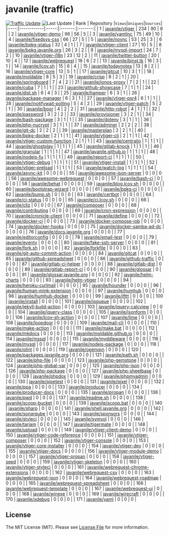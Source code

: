 # javanile (traffic)
[![Traffic Update](https://github.com/javanile/github-traffic/actions/workflows/update.yml/badge.svg)](https://github.com/javanile/github-traffic/actions/workflows/update.yml)
![Last Update](https://img.shields.io/badge/Last%20Update-2022--04--10%2021%3A28%3A49%20UTC-blue)
| Rank | Repository |` Views `|` Uniques `|` Sources `|
|:----:|------------|:-----:|:-------:|:-------:|
| 1 | [javanile/vtiger](https://github.com/javanile/vtiger) | 234 | 90 | 8 |
| 2 | [javanile/vtiger-demo](https://github.com/javanile/vtiger-demo) | 96 | 56 | 5 |
| 3 | [javanile/yamlinc](https://github.com/javanile/yamlinc) | 75 | 49 | 10 |
| 4 | [javanile/fixedsys-css](https://github.com/javanile/fixedsys-css) | 66 | 27 | 5 |
| 5 | [javanile/novnc](https://github.com/javanile/novnc) | 53 | 25 | 3 |
| 6 | [javanile/bpkg-status](https://github.com/javanile/bpkg-status) | 32 | 4 | 1 |
| 7 | [javanile/vtiger-client](https://github.com/javanile/vtiger-client) | 27 | 10 | 5 |
| 8 | [javanile/bpkg.javanile.org](https://github.com/javanile/bpkg.javanile.org) | 26 | 3 | 2 |
| 9 | [javanile/mysql-import](https://github.com/javanile/mysql-import) | 24 | 7 | 2 |
| 10 | [javanile/vtiger-i18n](https://github.com/javanile/vtiger-i18n) | 23 | 12 | 2 |
| 11 | [javanile/twitter-button](https://github.com/javanile/twitter-button) | 20 | 10 | 4 |
| 12 | [javanile/webrequest](https://github.com/javanile/webrequest) | 18 | 6 | 2 |
| 13 | [javanile/binst.tk](https://github.com/javanile/binst.tk) | 16 | 3 | 1 |
| 14 | [javanile/lcov.sh](https://github.com/javanile/lcov.sh) | 15 | 6 | 4 |
| 15 | [javanile/todaynotes](https://github.com/javanile/todaynotes) | 13 | 8 | 2 |
| 16 | [javanile/vtiger-core](https://github.com/javanile/vtiger-core) | 13 | 5 | 1 |
| 17 | [javanile/gitcut](https://github.com/javanile/gitcut) | 10 | 3 | 1 |
| 18 | [javanile/moldable](https://github.com/javanile/moldable) | 8 | 5 | 3 |
| 19 | [javanile/crisp](https://github.com/javanile/crisp) | 8 | 2 | 1 |
| 20 | [javanile/springboard](https://github.com/javanile/springboard) | 7 | 4 | 2 |
| 21 | [javanile/ionos-proxy](https://github.com/javanile/ionos-proxy) | 7 | 2 | 1 |
| 22 | [javanile/cuba](https://github.com/javanile/cuba) | 7 | 1 | 1 |
| 23 | [javanile/github-showcase](https://github.com/javanile/github-showcase) | 7 | 1 | 1 |
| 24 | [javanile/dist.sh](https://github.com/javanile/dist.sh) | 6 | 4 | 3 |
| 25 | [javanile/hamper](https://github.com/javanile/hamper) | 6 | 3 | 1 |
| 26 | [javanile/package-manager](https://github.com/javanile/package-manager) | 6 | 3 | 1 |
| 27 | [javanile/vtiger-psr4](https://github.com/javanile/vtiger-psr4) | 6 | 1 | 1 |
| 28 | [javanile/inotifywait-polling](https://github.com/javanile/inotifywait-polling) | 5 | 4 | 2 |
| 29 | [javanile/vtiger-patch](https://github.com/javanile/vtiger-patch) | 5 | 2 | 1 |
| 30 | [javanile/boor](https://github.com/javanile/boor) | 4 | 2 | 2 |
| 31 | [javanile/http-robot](https://github.com/javanile/http-robot) | 4 | 1 | 1 |
| 32 | [javanile/password](https://github.com/javanile/password) | 3 | 2 | 2 |
| 33 | [javanile/provisioner](https://github.com/javanile/provisioner) | 3 | 2 | 1 |
| 34 | [javanile/bash-package](https://github.com/javanile/bash-package) | 3 | 1 | 1 |
| 35 | [javanile/dotenv](https://github.com/javanile/dotenv) | 3 | 1 | 1 |
| 36 | [javanile/php-nucrypt](https://github.com/javanile/php-nucrypt) | 3 | 1 | 1 |
| 37 | [javanile/adminer](https://github.com/javanile/adminer) | 2 | 2 | 2 |
| 38 | [javanile/git-dc](https://github.com/javanile/git-dc) | 2 | 2 | 2 |
| 39 | [javanile/masterplan](https://github.com/javanile/masterplan) | 2 | 2 | 1 |
| 40 | [javanile/bpkg-docker](https://github.com/javanile/bpkg-docker) | 2 | 1 | 1 |
| 41 | [javanile/vtiger-cli](https://github.com/javanile/vtiger-cli) | 2 | 1 | 1 |
| 42 | [javanile/vtiger-custom-function](https://github.com/javanile/vtiger-custom-function) | 2 | 1 | 1 |
| 43 | [javanile/centralio](https://github.com/javanile/centralio) | 1 | 1 | 1 |
| 44 | [javanile/ghostplay](https://github.com/javanile/ghostplay) | 1 | 1 | 1 |
| 45 | [javanile/gitlab-knock](https://github.com/javanile/gitlab-knock) | 1 | 1 | 1 |
| 46 | [javanile/granular](https://github.com/javanile/granular) | 1 | 1 | 1 |
| 47 | [javanile/javanile.github.io](https://github.com/javanile/javanile.github.io) | 1 | 1 | 1 |
| 48 | [javanile/nodejs-fu](https://github.com/javanile/nodejs-fu) | 1 | 1 | 1 |
| 49 | [javanile/report-ci](https://github.com/javanile/report-ci) | 1 | 1 | 1 |
| 50 | [javanile/vtiger-debug](https://github.com/javanile/vtiger-debug) | 1 | 1 | 1 |
| 51 | [javanile/vtiger-install](https://github.com/javanile/vtiger-install) | 1 | 1 | 1 |
| 52 | [javanile/vtiger-preload](https://github.com/javanile/vtiger-preload) | 1 | 1 | 1 |
| 53 | [javanile/watch-log](https://github.com/javanile/watch-log) | 1 | 1 | 1 |
| 54 | [javanile/async-kit](https://github.com/javanile/async-kit) | 0 | 0 | 0 |
| 55 | [javanile/awesome-json-server](https://github.com/javanile/awesome-json-server) | 0 | 0 | 0 |
| 56 | [javanile/awesome-webrequest](https://github.com/javanile/awesome-webrequest) | 0 | 0 | 0 |
| 57 | [javanile/bash-ci](https://github.com/javanile/bash-ci) | 0 | 0 | 0 |
| 58 | [javanile/behat](https://github.com/javanile/behat) | 0 | 0 | 0 |
| 59 | [javanile/blog.lcov.sh](https://github.com/javanile/blog.lcov.sh) | 0 | 0 | 0 |
| 60 | [javanile/bootstrap-wizard](https://github.com/javanile/bootstrap-wizard) | 0 | 0 | 0 |
| 61 | [javanile/bpkg-ci](https://github.com/javanile/bpkg-ci) | 0 | 0 | 0 |
| 62 | [javanile/bump.sh](https://github.com/javanile/bump.sh) | 0 | 0 | 0 |
| 63 | [javanile/certbot](https://github.com/javanile/certbot) | 0 | 0 | 0 |
| 64 | [javanile/ci-status](https://github.com/javanile/ci-status) | 0 | 0 | 0 |
| 65 | [javanile/ci.lcov.sh](https://github.com/javanile/ci.lcov.sh) | 0 | 0 | 0 |
| 66 | [javanile/cliz](https://github.com/javanile/cliz) | 0 | 0 | 0 |
| 67 | [javanile/composer](https://github.com/javanile/composer) | 0 | 0 | 0 |
| 68 | [javanile/contributing](https://github.com/javanile/contributing) | 0 | 0 | 0 |
| 69 | [javanile/cron-expression](https://github.com/javanile/cron-expression) | 0 | 0 | 0 |
| 70 | [javanile/cronicle-client](https://github.com/javanile/cronicle-client) | 0 | 0 | 0 |
| 71 | [javanile/define](https://github.com/javanile/define) | 0 | 0 | 0 |
| 72 | [javanile/docker-ci](https://github.com/javanile/docker-ci) | 0 | 0 | 0 |
| 73 | [javanile/docker-compose-job](https://github.com/javanile/docker-compose-job) | 0 | 0 | 0 |
| 74 | [javanile/docker-hooks](https://github.com/javanile/docker-hooks) | 0 | 0 | 0 |
| 75 | [javanile/docker-samba-ad-dc](https://github.com/javanile/docker-samba-ad-dc) | 0 | 0 | 0 |
| 76 | [javanile/docs.javanile.org](https://github.com/javanile/docs.javanile.org) | 0 | 0 | 0 |
| 77 | [javanile/editorconfig](https://github.com/javanile/editorconfig) | 0 | 0 | 0 |
| 78 | [javanile/email-test](https://github.com/javanile/email-test) | 0 | 0 | 0 |
| 79 | [javanile/eventy](https://github.com/javanile/eventy) | 0 | 0 | 0 |
| 80 | [javanile/fake-ssh-server](https://github.com/javanile/fake-ssh-server) | 0 | 0 | 0 |
| 81 | [javanile/fork.sh](https://github.com/javanile/fork.sh) | 0 | 0 | 0 |
| 82 | [javanile/forkfile](https://github.com/javanile/forkfile) | 0 | 0 | 0 |
| 83 | [javanile/git-auto-commit-action](https://github.com/javanile/git-auto-commit-action) | 0 | 0 | 0 |
| 84 | [javanile/gitcat](https://github.com/javanile/gitcat) | 0 | 0 | 0 |
| 85 | [javanile/github-spreadsheet](https://github.com/javanile/github-spreadsheet) | 0 | 0 | 0 |
| 86 | [javanile/github-traffic](https://github.com/javanile/github-traffic) | 0 | 0 | 0 |
| 87 | [javanile/gitlab-ci-helper](https://github.com/javanile/gitlab-ci-helper) | 0 | 0 | 0 |
| 88 | [javanile/gitlab-dist](https://github.com/javanile/gitlab-dist) | 0 | 0 | 0 |
| 89 | [javanile/gitlab-report-ci](https://github.com/javanile/gitlab-report-ci) | 0 | 0 | 0 |
| 90 | [javanile/glossar](https://github.com/javanile/glossar) | 0 | 0 | 0 |
| 91 | [javanile/glossar.javanile.org](https://github.com/javanile/glossar.javanile.org) | 0 | 0 | 0 |
| 92 | [javanile/helm-charts](https://github.com/javanile/helm-charts) | 0 | 0 | 0 |
| 93 | [javanile/helm-vtiger](https://github.com/javanile/helm-vtiger) | 0 | 0 | 0 |
| 94 | [javanile/heroku-curlmail](https://github.com/javanile/heroku-curlmail) | 0 | 0 | 0 |
| 95 | [javanile/hounder](https://github.com/javanile/hounder) | 0 | 0 | 0 |
| 96 | [javanile/human-mink-extension](https://github.com/javanile/human-mink-extension) | 0 | 0 | 0 |
| 97 | [javanile/humhub](https://github.com/javanile/humhub) | 0 | 0 | 0 |
| 98 | [javanile/humhub-docker](https://github.com/javanile/humhub-docker) | 0 | 0 | 0 |
| 99 | [javanile/ifttt](https://github.com/javanile/ifttt) | 0 | 0 | 0 |
| 100 | [javanile/install](https://github.com/javanile/install) | 0 | 0 | 0 |
| 101 | [javanile/ipqueue](https://github.com/javanile/ipqueue) | 0 | 0 | 0 |
| 102 | [javanile/jekyll-build-action](https://github.com/javanile/jekyll-build-action) | 0 | 0 | 0 |
| 103 | [javanile/jquery-calcview](https://github.com/javanile/jquery-calcview) | 0 | 0 | 0 |
| 104 | [javanile/jquery-class](https://github.com/javanile/jquery-class) | 0 | 0 | 0 |
| 105 | [javanile/jsonform](https://github.com/javanile/jsonform) | 0 | 0 | 0 |
| 106 | [javanile/lcov-sh-action](https://github.com/javanile/lcov-sh-action) | 0 | 0 | 0 |
| 107 | [javanile/lime](https://github.com/javanile/lime) | 0 | 0 | 0 |
| 108 | [javanile/loopdoor](https://github.com/javanile/loopdoor) | 0 | 0 | 0 |
| 109 | [javanile/mail-cli](https://github.com/javanile/mail-cli) | 0 | 0 | 0 |
| 110 | [javanile/make-action](https://github.com/javanile/make-action) | 0 | 0 | 0 |
| 111 | [javanile/make.bat](https://github.com/javanile/make.bat) | 0 | 0 | 0 |
| 112 | [javanile/mkdocs](https://github.com/javanile/mkdocs) | 0 | 0 | 0 |
| 113 | [javanile/moldable.github.io](https://github.com/javanile/moldable.github.io) | 0 | 0 | 0 |
| 114 | [javanile/mssql](https://github.com/javanile/mssql) | 0 | 0 | 0 |
| 115 | [javanile/myddleware](https://github.com/javanile/myddleware) | 0 | 0 | 0 |
| 116 | [javanile/mysql](https://github.com/javanile/mysql) | 0 | 0 | 0 |
| 117 | [javanile/nodejs-package](https://github.com/javanile/nodejs-package) | 0 | 0 | 0 |
| 118 | [javanile/olint](https://github.com/javanile/olint) | 0 | 0 | 0 |
| 119 | [javanile/openvpn](https://github.com/javanile/openvpn) | 0 | 0 | 0 |
| 120 | [javanile/packages.javanile.org](https://github.com/javanile/packages.javanile.org) | 0 | 0 | 0 |
| 121 | [javanile/path.sh](https://github.com/javanile/path.sh) | 0 | 0 | 0 |
| 122 | [javanile/php-file](https://github.com/javanile/php-file) | 0 | 0 | 0 |
| 123 | [javanile/php-gemstone](https://github.com/javanile/php-gemstone) | 0 | 0 | 0 |
| 124 | [javanile/php-global-var](https://github.com/javanile/php-global-var) | 0 | 0 | 0 |
| 125 | [javanile/php-json](https://github.com/javanile/php-json) | 0 | 0 | 0 |
| 126 | [javanile/php-package](https://github.com/javanile/php-package) | 0 | 0 | 0 |
| 127 | [javanile/php-sheetbase](https://github.com/javanile/php-sheetbase) | 0 | 0 | 0 |
| 128 | [javanile/phpdox](https://github.com/javanile/phpdox) | 0 | 0 | 0 |
| 129 | [javanile/phpmyadmin](https://github.com/javanile/phpmyadmin) | 0 | 0 | 0 |
| 130 | [javanile/pipetest](https://github.com/javanile/pipetest) | 0 | 0 | 0 |
| 131 | [javanile/pixel](https://github.com/javanile/pixel) | 0 | 0 | 0 |
| 132 | [javanile/ppa](https://github.com/javanile/ppa) | 0 | 0 | 0 |
| 133 | [javanile/producer](https://github.com/javanile/producer) | 0 | 0 | 0 |
| 134 | [javanile/producer-docs](https://github.com/javanile/producer-docs) | 0 | 0 | 0 |
| 135 | [javanile/propan](https://github.com/javanile/propan) | 0 | 0 | 0 |
| 136 | [javanile/pwd](https://github.com/javanile/pwd) | 0 | 0 | 0 |
| 137 | [javanile/readme.sh](https://github.com/javanile/readme.sh) | 0 | 0 | 0 |
| 138 | [javanile/scoop-bucket](https://github.com/javanile/scoop-bucket) | 0 | 0 | 0 |
| 139 | [javanile/scoop.bat](https://github.com/javanile/scoop.bat) | 0 | 0 | 0 |
| 140 | [javanile/sharp](https://github.com/javanile/sharp) | 0 | 0 | 0 |
| 141 | [javanile/shell.javanile.org](https://github.com/javanile/shell.javanile.org) | 0 | 0 | 0 |
| 142 | [javanile/sonarqube](https://github.com/javanile/sonarqube) | 0 | 0 | 0 |
| 143 | [javanile/sponsors](https://github.com/javanile/sponsors) | 0 | 0 | 0 |
| 144 | [javanile/styleci](https://github.com/javanile/styleci) | 0 | 0 | 0 |
| 145 | [javanile/symvol](https://github.com/javanile/symvol) | 0 | 0 | 0 |
| 146 | [javanile/tarjam](https://github.com/javanile/tarjam) | 0 | 0 | 0 |
| 147 | [javanile/tigermate](https://github.com/javanile/tigermate) | 0 | 0 | 0 |
| 148 | [javanile/upload](https://github.com/javanile/upload) | 0 | 0 | 0 |
| 149 | [javanile/vtiger-client-demo](https://github.com/javanile/vtiger-client-demo) | 0 | 0 | 0 |
| 150 | [javanile/vtiger-code-reference](https://github.com/javanile/vtiger-code-reference) | 0 | 0 | 0 |
| 151 | [javanile/vtiger-composer](https://github.com/javanile/vtiger-composer) | 0 | 0 | 0 |
| 152 | [javanile/vtiger-console](https://github.com/javanile/vtiger-console) | 0 | 0 | 0 |
| 153 | [javanile/vtiger-core-installer](https://github.com/javanile/vtiger-core-installer) | 0 | 0 | 0 |
| 154 | [javanile/vtiger-dev](https://github.com/javanile/vtiger-dev) | 0 | 0 | 0 |
| 155 | [javanile/vtiger-docs](https://github.com/javanile/vtiger-docs) | 0 | 0 | 0 |
| 156 | [javanile/vtiger-module-demo](https://github.com/javanile/vtiger-module-demo) | 0 | 0 | 0 |
| 157 | [javanile/vtiger-propan](https://github.com/javanile/vtiger-propan) | 0 | 0 | 0 |
| 158 | [javanile/vtiger-seed](https://github.com/javanile/vtiger-seed) | 0 | 0 | 0 |
| 159 | [javanile/vtiger-skeleton](https://github.com/javanile/vtiger-skeleton) | 0 | 0 | 0 |
| 160 | [javanile/vtiger-styleci](https://github.com/javanile/vtiger-styleci) | 0 | 0 | 0 |
| 161 | [javanile/webrequest-chrome-extensions](https://github.com/javanile/webrequest-chrome-extensions) | 0 | 0 | 0 |
| 162 | [javanile/webrequest-csv](https://github.com/javanile/webrequest-csv) | 0 | 0 | 0 |
| 163 | [javanile/webrequest-json](https://github.com/javanile/webrequest-json) | 0 | 0 | 0 |
| 164 | [javanile/webrequest-roadmap](https://github.com/javanile/webrequest-roadmap) | 0 | 0 | 0 |
| 165 | [javanile/webrequest-spreadsheet](https://github.com/javanile/webrequest-spreadsheet) | 0 | 0 | 0 |
| 166 | [javanile/webrequest-template](https://github.com/javanile/webrequest-template) | 0 | 0 | 0 |
| 167 | [javanile/webrequest-ui](https://github.com/javanile/webrequest-ui) | 0 | 0 | 0 |
| 168 | [javanile/winexe](https://github.com/javanile/winexe) | 0 | 0 | 0 |
| 169 | [javanile/wirecraft](https://github.com/javanile/wirecraft) | 0 | 0 | 0 |
| 170 | [javanile/xdebug](https://github.com/javanile/xdebug) | 0 | 0 | 0 |
| 171 | [javanile/yaml](https://github.com/javanile/yaml) | 0 | 0 | 0 |
## License
The MIT License (MIT). Please see [License File](LICENSE) for more information.
